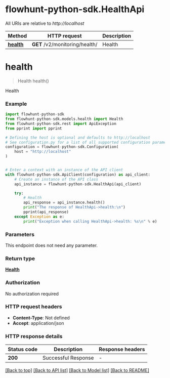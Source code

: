 # flowhunt-python-sdk.HealthApi

All URIs are relative to *http://localhost*

Method | HTTP request | Description
------------- | ------------- | -------------
[**health**](HealthApi.md#health) | **GET** /v2/monitoring/health/ | Health


# **health**
> Health health()

Health

### Example


```python
import flowhunt-python-sdk
from flowhunt-python-sdk.models.health import Health
from flowhunt-python-sdk.rest import ApiException
from pprint import pprint

# Defining the host is optional and defaults to http://localhost
# See configuration.py for a list of all supported configuration parameters.
configuration = flowhunt-python-sdk.Configuration(
    host = "http://localhost"
)


# Enter a context with an instance of the API client
with flowhunt-python-sdk.ApiClient(configuration) as api_client:
    # Create an instance of the API class
    api_instance = flowhunt-python-sdk.HealthApi(api_client)

    try:
        # Health
        api_response = api_instance.health()
        print("The response of HealthApi->health:\n")
        pprint(api_response)
    except Exception as e:
        print("Exception when calling HealthApi->health: %s\n" % e)
```



### Parameters

This endpoint does not need any parameter.

### Return type

[**Health**](Health.md)

### Authorization

No authorization required

### HTTP request headers

 - **Content-Type**: Not defined
 - **Accept**: application/json

### HTTP response details

| Status code | Description | Response headers |
|-------------|-------------|------------------|
**200** | Successful Response |  -  |

[[Back to top]](#) [[Back to API list]](../README.md#documentation-for-api-endpoints) [[Back to Model list]](../README.md#documentation-for-models) [[Back to README]](../README.md)

